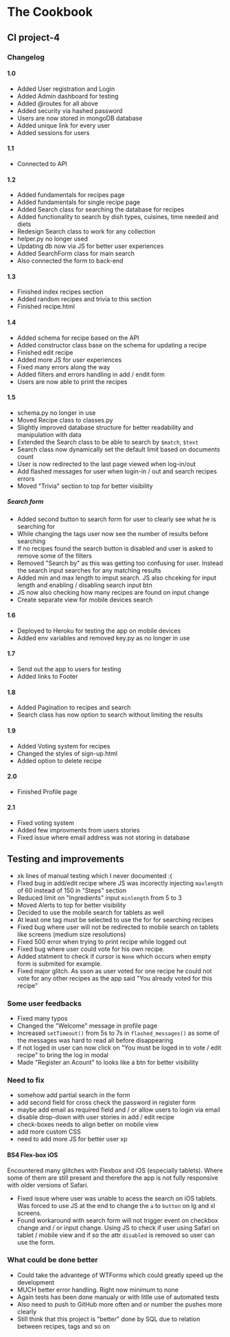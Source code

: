 # The Cookbook

## CI project-4

### Changelog

#### 1.0

- Added User registration and Login  
- Added Admin dashboard for testing
- Added @routes for all above
- Added security via hashed password
- Users are now stored in mongoDB database
- Added unique link for every user
- Added sessions for users

#### 1.1

- Connected to API

#### 1.2

- Added fundamentals for recipes page
- Added fundamentals for single recipe page
- Added Search class for searching the database for recipes
- Added functionality to search by dish types, cuisines, time needed and diets
- Redesign  Search class to work for any collection
- helper.py no longer used
- Updating db now via JS for better user experiences
- Added SearchForm class for main search
- Also connected the form to back-end

#### 1.3

- Finished index recipes section
- Added random recipes and trivia to this section
- Finished recipe.html

#### 1.4

- Added schema for recipe based on the API
- Added constructor class base on the schema for updating a recipe
- Finished edit recipe
- Added more JS for user experiences
- Fixed many errors along the way
- Added filters and errors handling in add / endit form
- Users are now able to print the recipes

#### 1.5

- schema.py no longer in use
- Moved Recipe class to classes.py
- Slightly improved database structure for better readability and manipulation with data
- Extended the Search class to be able to search by `$match`, `$text`
- Search class now dynamically set the default limit based on documents count
- User is now redirected to the last page viewed when log-in/out
- Add flashed messages for user when login-in / out and search recipes errors
- Moved "Trivia" section to top for better visibility

##### Search form

- Added second button to search form for user to clearly see what he is searching for
- While changing the tags user now see the number of results before searching
- If no recipes found the search button is disabled and user is asked to remove some of the filters
- Removed "Search by" as this was getting too confusing for user. Instead the search input searches for any matching results
- Added min and max length to imput search. JS also chceking for input length and enabling / disabling search input btn
- JS now also checking how many recipes are found on input change
- Create separate view for mobile devices search

#### 1.6

- Deployed to Heroku for testing the app on mobile devices
- Added env variables and removed key.py as no longer in use

#### 1.7

- Send out the app to users for testing
- Added links to Footer

#### 1.8

- Added Pagination to recipes and search
- Search class has now option to search without limiting the results

#### 1.9

- Added Voting system  for recipes
- Changed the styles of sign-up.html
- Added option to delete recipe

#### 2.0

- Finished Profile page

#### 2.1

- Fixed voting system
- Added few improvments from users stories
- Fixed issue where email address was not storing in database

## Testing and improvements

- xk lines of manual testing which I never documented :(
- FIxed bug in add/edit recipe where JS was incorectly injecting `maxlength` of 60 instead of 150 in "Steps" section
- Reduced limit on "Ingredients" input `minlength` from 5 to 3
- Moved Alerts to top for better visibility
- Decided to use the mobile search for tablets as well
- At least one tag must be selected to use the for for searching recipes
- Fixed bug where user will not be redirected to mobile search on tablets like screens (medium size resolutions)
- Fixed 500 error when trying to print recipe while logged out
- Fixed bug where user could vote for his own recipe.
- Added statment to check if cursor is `None` which occurs when empty form is submited for example.
- Fixed major glitch. As sson as user voted for one recipe he could not vote for any other recipes as the app said "You already voted for this recipe"

### Some user feedbacks

- Fixed many typos
- Changed the "Welcome" message in profile page
- Increased `setTimeout()` from 5s to 7s in `flashed_messages()` as some of the messages was hard to read all before disappearing
- If not loged in user can now click on "You must be loged in to vote / edit recipe" to bring the log in modal
- Made "Register an Acount" to looks like a btn for better visibility

### Need to fix

- somehow add partial search in the form
- add second field for cross check the password in register form
- maybe add email as required field and / or allow users to login via email
- disable drop-down with user stories in add / edit recipe
- check-boxes needs to align better on mobile view
- add more custom CSS
- need to add more JS for better user xp

#### BS4 Flex-box iOS

Encountered many glitches with Flexbox and iOS (especially tablets). Where some of them are still present and therefore the app is not fully responsive with older versions of Safari.

- Fixed issue where user was unable to acess the search on iOS tablets. Was forced to use JS at the end to change the `a` to `button` on lg and xl screens.
- Found workaround with search form will not trigger event on checkbox change and / or input change. Using JS to check if user using Safari on tablet / mobile view and if so the attr `disabled` is removed so user can use the form.

### What could be done better

- Could take the advantege of WTForms which could greatly speed up the development
- MUCH better error handling. Right now minimum to none
- Again tests has been done manualy or with litlle use of automated tests
- Also need to push to GitHub more often and or number the pushes more clearly
- Still think that this project is "better" done by SQL due to relation between recipes, tags and so on